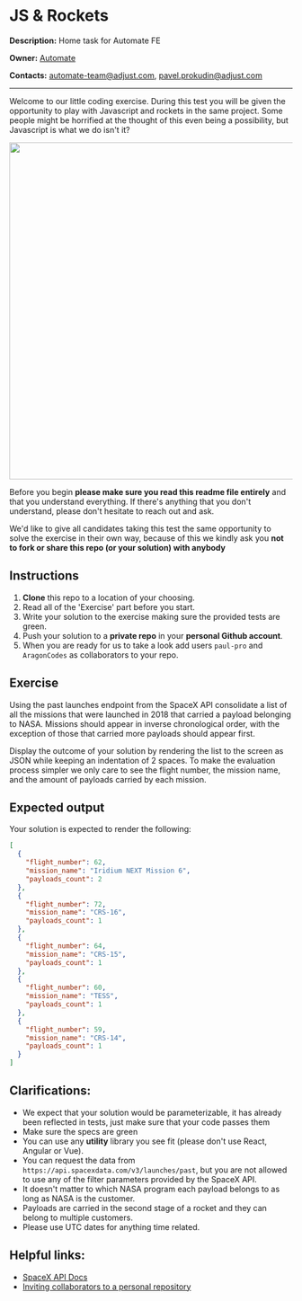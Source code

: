 JS & Rockets
==========================

**Description:** Home task for Automate FE

**Owner:** [Automate](https://mate.adjust.com/teams/automate)

**Contacts:** automate-team@adjust.com, pavel.prokudin@adjust.com

---


Welcome to our little coding exercise. During this test you will be given the opportunity to play with Javascript and rockets in the same project. Some people might be horrified at the thought of this even being a possibility, but Javascript is what we do isn't it?

<img align="center" src="https://i.imgur.com/ekyJNd9.jpg" width="600">

Before you begin **please make sure you read this readme file entirely** and that you understand everything. If there's anything that you don't understand, please don't hesitate to reach out and ask.

We'd like to give all candidates taking this test the same opportunity to solve the exercise in their own way, because of this we kindly ask you **not to fork or share this repo (or your solution) with anybody**


## Instructions

1. **Clone** this repo to a location of your choosing.
2. Read all of the 'Exercise' part before you start.
3. Write your solution to the exercise making sure the provided tests are green.
4. Push your solution to a **private repo** in your **personal Github account**.
5. When you are ready for us to take a look add users `paul-pro` and `AragonCodes` as collaborators to your repo.


## Exercise

Using the past launches endpoint from the SpaceX API consolidate a list of all the missions that were launched in 2018 that carried a payload belonging to NASA. Missions should appear in inverse chronological order, with the exception of those that carried more payloads should appear first.

Display the outcome of your solution by rendering the list to the screen as JSON while keeping an indentation of 2 spaces. To make the evaluation process simpler we only care to see the flight number, the mission name, and the amount of payloads carried by each mission.


## Expected output

Your solution is expected to render the following:

```json
[
  {
    "flight_number": 62,
    "mission_name": "Iridium NEXT Mission 6",
    "payloads_count": 2
  },
  {
    "flight_number": 72,
    "mission_name": "CRS-16",
    "payloads_count": 1
  },
  {
    "flight_number": 64,
    "mission_name": "CRS-15",
    "payloads_count": 1
  },
  {
    "flight_number": 60,
    "mission_name": "TESS",
    "payloads_count": 1
  },
  {
    "flight_number": 59,
    "mission_name": "CRS-14",
    "payloads_count": 1
  }
]
```


## Clarifications:

- We expect that your solution would be parameterizable, it has already been reflected in tests, just make sure that your code passes them
- Make sure the specs are green
- You can use any **utility** library you see fit (please don't use React, Angular or Vue).
- You can request the data from `https://api.spacexdata.com/v3/launches/past`, but you are not allowed to use any of the filter parameters provided by the SpaceX API.
- It doesn't matter to which NASA program each payload belongs to as long as NASA is the customer.
- Payloads are carried in the second stage of a rocket and they can belong to multiple customers.
- Please use UTC dates for anything time related.


## Helpful links:

- [SpaceX API Docs][spacex-api]
- [Inviting collaborators to a personal repository][github-collaborators]


[spacex-api]: https://docs.spacexdata.com/?version=latest#fce450d6-e064-499a-b88d-34cc22991bcc
[github-collaborators]: https://help.github.com/en/articles/inviting-collaborators-to-a-personal-repository
